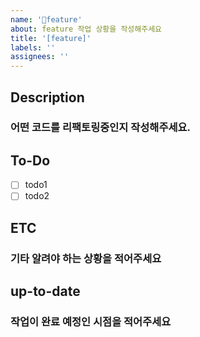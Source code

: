 ```yaml
---
name: '📒feature'
about: feature 작업 상황을 작성해주세요
title: '[feature]'
labels: ''
assignees: ''
---
```


## Description

### 어떤 코드를 리팩토링중인지 작성해주세요.

## To-Do

-   [ ] todo1
-   [ ] todo2

## ETC

### 기타 알려야 하는 상황을 적어주세요

## up-to-date

### 작업이 완료 예정인 시점을 적어주세요
